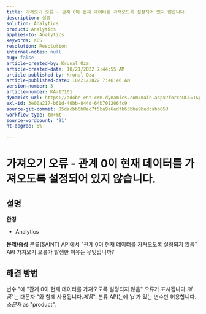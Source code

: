 ```yaml
---
title: 가져오기 오류 - 관계 0이 현재 데이터를 가져오도록 설정되어 있지 않습니다.
description: 설명
solution: Analytics
product: Analytics
applies-to: Analytics
keywords: KCS
resolution: Resolution
internal-notes: null
bug: false
article-created-by: Krunal Oza
article-created-date: 10/21/2022 7:44:55 AM
article-published-by: Krunal Oza
article-published-date: 10/21/2022 7:46:46 AM
version-number: 3
article-number: KA-17101
dynamics-url: https://adobe-ent.crm.dynamics.com/main.aspx?forceUCI=1&pagetype=entityrecord&etn=knowledgearticle&id=aca21940-1451-ed11-bba2-0022480867fb
exl-id: 3e00a217-b61d-40bb-844d-64b701206fc9
source-git-commit: 05dacbb6b8ac7f5ba9a6edfb63bba9bedcabb653
workflow-type: tm+mt
source-wordcount: '91'
ht-degree: 6%

---
```


# 가져오기 오류 - 관계 0이 현재 데이터를 가져오도록 설정되어 있지 않습니다.

## 설명

<b>환경</b>
- Analytics



<b>문제/증상</b>
분류(SAINT) API에서 &quot;관계 0이 현재 데이터를 가져오도록 설정되지 않음&quot; API 가져오기 오류가 발생한 이유는 무엇입니까?


## 해결 방법


변수 &quot;에 &quot;관계 0이 현재 데이터를 가져오도록 설정되지 않음&quot; 오류가 표시됩니다.*제품*&quot;는 대문자 &quot;와 함께 사용됩니다.*제품*&quot;. 분류 API는에 &#39;p&#39;가 있는 변수만 허용합니다. *소문자* as &quot;product&quot;.
